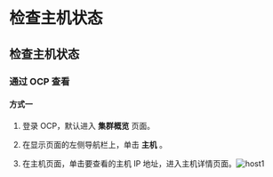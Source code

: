 # 检查主机状态

## 检查主机状态

### 通过 OCP 查看

#### 方式一

1. 登录 OCP，默认进入 **集群概览** 页面。

2. 在显示页面的左侧导航栏上，单击 **主机** 。

3. 在主机页面，单击要查看的主机 IP 地址，进入主机详情页面。![host1](https://help-static-aliyun-doc.aliyuncs.com/assets/img/zh-CN/6835672461/p374118.png)
